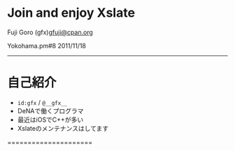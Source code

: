 Join and enjoy Xslate
======================

Fuji Goro (gfx)<gfuji@cpan.org>

Yokohama.pm#8 2011/11/18

----
自己紹介
=====================
* `id:gfx` / `@__gfx__`
* DeNAで働くプログラマ
* 最近はiOSでC++が多い
* Xslateのメンテナンスはしてます

=====================
